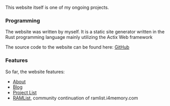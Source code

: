 This website itself is one of my ongoing projects.

### Programming
The website was written by myself. It is a static site generator written in the Rust programming language mainly utilizing the Actix Web framework

The source code to the website can be found here: [GitHub](https://github.com/ctcl-bregis/ctclsite-rust)

### Features

So far, the website features:
- [About](/about/)
- [Blog](/blog/)
- [Project List](/projects/)
- [RAMList](/ramlist/), community continuation of ramlist.i4memory.com
